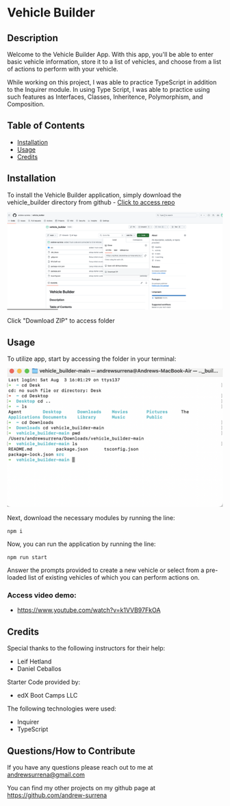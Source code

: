 # Vehicle Builder

## Description

Welcome to the Vehicle Builder App. With this app, you'll be able to enter basic vehicle information, store it to a list of vehicles, and choose from a list of actions to perform with your vehicle.

While working on this project, I was able to practice TypeScript in addition to the Inquirer module. In using Type Script, I was able to practice using such features as Interfaces, Classes, Inheritence, Polymorphism, and Composition.

## Table of Contents
- [Installation](#installation)
- [Usage](#usage)
- [Credits](#credits)

## Installation

To install the Vehicle Builder application, simply download the vehicle_builder directory from github - [Click to access repo](https://github.com/andrew-surrena/vehicle_builder)

![photo of file download](./images/vehicle_builder%20file%20download.png)

Click "Download ZIP" to access folder

## Usage

To utilize app, start by accessing the folder in your terminal:

![photo of terminal ](./images/vehicle_builder_folder_accessed_in_terminal.png)

Next, download the necessary modules by running the line: 
```
npm i
```

Now, you can run the application by running the line:
```
npm run start
```

Answer the prompts provided to create a new vehicle or select from a pre-loaded list of existing vehicles of which you can perform actions on.

### Access video demo: 

* https://www.youtube.com/watch?v=k1VVB97FkOA

## Credits
Special thanks to the following instructors for their help:
* Leif Hetland
* Daniel Ceballos

Starter Code provided by:
* edX Boot Camps LLC

The following technologies were used:
* Inquirer
* TypeScript

## Questions/How to Contribute

If you have any questions please reach out to me at andrewsurrena@gmail.com

You can find my other projects on my github page at https://github.com/andrew-surrena